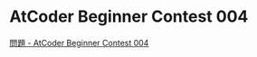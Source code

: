 AtCoder Beginner Contest 004
===

[問題 - AtCoder Beginner Contest 004](https://atcoder.jp/contests/abc004/tasks)
